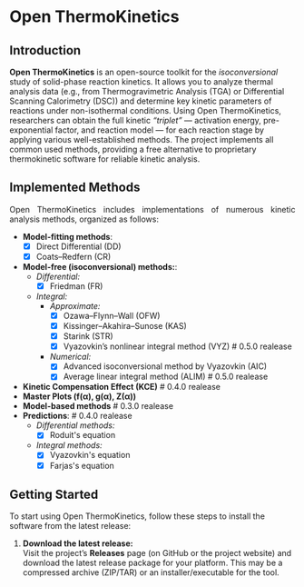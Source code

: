 # Open ThermoKinetics

## Introduction
**Open ThermoKinetics** is an open-source toolkit for the *isoconversional* study of solid-phase reaction kinetics. It allows you to analyze thermal analysis data (e.g., from Thermogravimetric Analysis (TGA) or Differential Scanning Calorimetry (DSC)) and determine key kinetic parameters of reactions under non-isothermal conditions. Using Open ThermoKinetics, researchers can obtain the full kinetic *“triplet”* — activation energy, pre-exponential factor, and reaction model — for each reaction stage by applying various well-established methods. The project implements all common used methods, providing a free alternative to proprietary thermokinetic software for reliable kinetic analysis.

## Implemented Methods
<div style="text-align: justify;">


Open ThermoKinetics includes implementations of numerous kinetic analysis methods, organized as follows:

+ **Model-fitting methods**:
  - [X] Direct Differential (DD)
  - [X] Coats–Redfern (CR)
+ **Model-free (isoconversional) methods:**:
  + *Differential:*
    - [X] Friedman (FR)
  + *Integral:*
    + *Approximate:*
      - [X] Ozawa–Flynn–Wall (OFW)
      - [X] Kissinger–Akahira–Sunose (KAS)
      - [X] Starink (STR)
      - [X] Vyazovkin’s nonlinear integral method (VYZ) # 0.5.0 realease
    + *Numerical:*
      - [X] Advanced isoconversional method by Vyazovkin (AIC)
      - [X] Average linear integral method (ALIM) # 0.5.0 realease
+ **Kinetic Compensation Effect (KCE)** # 0.4.0 realease
+ **Master Plots (f(α), g(α), Z(α))**
+ **Model-based methods** # 0.3.0 realease
+ **Predictions**: # 0.4.0 realease
  + *Differential methods:*
    - [X] Roduit's equation
  + *Integral methods:*
    - [X] Vyazovkin's equation
    - [X] Farjas's equation

</div>

## Getting Started
To start using Open ThermoKinetics, follow these steps to install the software from the latest release:

1. **Download the latest release:**  
   Visit the project’s **Releases** page (on GitHub or the project website) and download the latest release package for your platform. This may be a compressed archive (ZIP/TAR) or an installer/executable for the tool.
